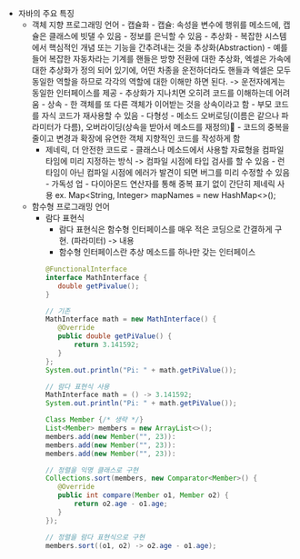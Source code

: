 - 자바의 주요 특징
	- 객체 지향 프로그래밍 언어
			- 캡슐화
				- 캡슐: 속성을 변수에 행위를 메소드에, 캡슐은 클래스에 빗댈 수 있음
				- 정보를 은닉할 수 있음
			- 추상화
				- 복잡한 시스템에서 핵심적인 개념 또는 기능을 간추려내는 것을 추상화(Abstraction)
				- 예를 들어 복잡한 자동차라는 기계를 핸들은 방향 전환에 대한 추상화, 엑셀은 가속에 대한 추상화가 정의 되어 있기에, 어떤 차종을 운전하더라도 핸들과 엑셀은 모두 동일한 역할을 하므로 각각의 역할에 대한 이해만 하면 된다. -> 운전자에게는 동일한 인터페이스를 제공
				- 추상화가 지나치면 오히려 코드를 이해하는데 어려움
			- 상속
				- 한 객체를 또 다른 객체가 이어받는 것을 상속이라고 함
				- 부모 코드를 자식 코드가 재사용할 수 있음
			- 다형성
				- 메소드 오버로딩(이름은 같으나 파라미터가 다름), 오버라이딩(상속을 받아서 메소드를 재정의)
				- 코드의 중복을 줄이고 변경과 확장에 유연한 객체 지향적인 코드를 작성하게 함
		- 제네릭, 더 안전한 코드로
				- 클래스나 메소드에서 사용할 자료형을 컴파일 타임에 미리 지정하는 방식 -> 컴파일 시점에 타입 검사를 할 수 있음
				- 런타임이 아닌 컴파일 시점에 에러가 발견이 되면 버그를 미리 수정할 수 있음
				- 가독성 업
				- 다이아몬드 연산자를 통해 중복 표기 없이 간단히 제네릭 사용 ex. Map<String, Integer> mapNames = new HashMap<>();
	- 함수형 프로그래밍 언어
		- 람다 표현식
			- 람다 표현식은 함수형 인터페이스를 매우 적은 코딩으로 간결하게 구현. (파라미터) -> 내용
			- 함수형 인터페이스란 추상 메소드를 하나만 갖는 인터페이스
			 ``` java
			@FunctionalInterface
			interface MathInterface {
				double getPivalue();
			}
			
			// 기존
			MathInterface math = new MathInterface() {
				@Override
				public double getPiValue() {
					return 3.141592;
				}
			};
			System.out.println("Pi: " + math.getPiValue());

			// 람다 표현식 사용
			MathInterface math = () -> 3.141592;
			System.out.println("Pi: " + math.getPiValue());

			Class Member {/* 생략 */}
			List<Member> members = new ArrayList<>();
			members.add(new Member("", 23)):
			members.add(new Member("", 23)):
			members.add(new Member("", 23)):

			// 정렬을 익명 클래스로 구현
			Collections.sort(members, new Comparator<Member>() {
				@Override
				public int compare(Member o1, Member o2) {
					return o2.age - o1.age;
				}
			});

			// 정렬을 람다 표현식으로 구현
			members.sort((o1, o2) -> o2.age - o1.age);
			```